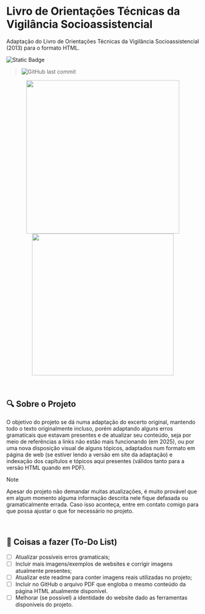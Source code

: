 # Livro de Orientações Técnicas da Vigilância Socioassistencial
Adaptação do Livro de Orientações Técnicas da Vigilância Socioassistencial (2013) para o formato HTML.

![Static Badge](https://img.shields.io/badge/QUARTO-blue?style=for-the-badge&logo=quarto)

> ![GitHub last commit](https://img.shields.io/github/last-commit/tomoharuu/livro-orientacoes-vigilancia?style=social)

<p float="left" align="center">
  <img src="https://blog.gesuas.com.br/wp-content/uploads/2017/08/vigilancia.jpg" width="400"/>
  <img src="https://encrypted-tbn0.gstatic.com/images?q=tbn:ANd9GcSkRB12wPePnN8W2luS0ugEW9m3UAmhNQt60Q&s" width="370"/>
</p>

<br/>

## 🔍 Sobre o Projeto

O objetivo do projeto se dá numa adaptação do excerto original, mantendo todo o texto originalmente incluso, porém adaptando alguns erros gramaticais que estavam presentes e de atualizar seu conteúdo, seja por meio de referências a links não estão mais funcionando (em 2025), ou por uma nova disposição visual de alguns tópicos, adaptados num formato em página de web (se estiver lendo a versão em site da adaptação) e indexação dos capítulos e tópicos aqui presentes (válidos tanto para a versão HTML quando em PDF).


> [!NOTE]
> Apesar do projeto não demandar muitas atualizações, é muito provável que em algum momento alguma informação descrita nele fique defasada ou gramaticalmente errada. Caso isso aconteça, entre em contato comigo para que possa ajustar o que for necessário no projeto.

<br/>

## 🎯 Coisas a fazer (To-Do List)
- [ ] Atualizar possíveis erros gramaticais;
- [ ] Incluir mais imagens/exemplos de websites e corrigir imagens atualmente presentes;
- [ ] Atualizar este readme para conter imagens reais utilizadas no projeto;
- [ ] Incluir no GitHub o arquivo PDF que engloba o mesmo conteúdo da página HTML atualmente disponível.
- [ ] Melhorar (se possível) a identidade do website dado as ferramentas disponíveis do projeto.
